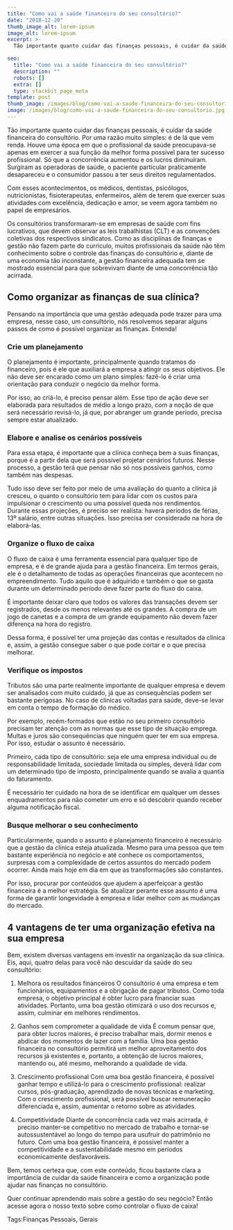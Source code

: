 ```yaml
---
title: "Como vai a saúde financeira do seu consultório?"
date: "2018-12-20"
thumb_image_alt: lorem-ipsum
image_alt: lorem-ipsum
excerpt: >-
  Tão importante quanto cuidar das finanças pessoais, é cuidar da saúde financeira do consultório. Por uma razão muito simples: é de lá que vem renda. Houve uma época em que o profissional da saúde preocupava-se apenas em exercer a sua função da melhor forma possível para ter sucesso profissional. Só que a concorrência aumentou e os lucros diminuíram. Surgiram as operadoras de saúde, o paciente particular praticamente desapareceu e o consumidor passou a ter seus direitos regulamentados.

seo:
  title: "Como vai a saúde financeira do seu consultório?"
  description: ""
  robots: []
  extra: []
  type: stackbit_page_meta
template: post
thumb_image: /images/blog/como-vai-a-saude-financeira-do-seu-consultorio.jpg
image: /images/blog/como-vai-a-saude-financeira-do-seu-consultorio.jpg
---
```


Tão importante quanto cuidar das finanças pessoais, é cuidar da saúde financeira do consultório. Por uma razão muito simples: é de lá que vem renda. Houve uma época em que o profissional da saúde preocupava-se apenas em exercer a sua função da melhor forma possível para ter sucesso profissional. Só que a concorrência aumentou e os lucros diminuíram. Surgiram as operadoras de saúde, o paciente particular praticamente desapareceu e o consumidor passou a ter seus direitos regulamentados.

Com esses acontecimentos, os médicos, dentistas, psicólogos, nutricionistas, fisioterapeutas, enfermeiros, além de terem que exercer suas atividades com excelência, dedicação e amor, se veem agora também no papel de empresários.

Os consultórios transformaram-se em empresas de saúde com fins lucrativos, que devem observar as leis trabalhistas (CLT) e as convenções coletivas dos respectivos sindicatos. Como as disciplinas de finanças e gestão não fazem parte do currículo, muitos profissionais da saúde não têm conhecimento sobre o controle das finanças do consultório e, diante de uma economia tão inconstante, a gestão financeira adequada tem se mostrado essencial para que sobrevivam diante de uma concorrência tão acirrada.

## Como organizar as finanças de sua clínica?

Pensando na importância que uma gestão adequada pode trazer para uma empresa, nesse caso, um consultório, nós resolvemos separar alguns passos de como é possível organizar as finanças. Entenda!

### Crie um planejamento

O planejamento é importante, principalmente quando tratamos do financeiro, pois é ele que auxiliará a empresa a atingir os seus objetivos. Ele não deve ser encarado como um plano simples: fazê-lo é criar uma orientação para conduzir o negócio da melhor forma.

Por isso, ao criá-lo, é preciso pensar além. Esse tipo de ação deve ser elaborada para resultados de médio a longo prazo, com a noção de que será necessário revisá-lo, já que, por abranger um grande período, precisa sempre estar atualizado.

### Elabore e analise os cenários possíveis

Para essa etapa, é importante que a clínica conheça bem a suas finanças, porque é a partir dela que será possível projetar cenários futuros. Nesse processo, a gestão terá que pensar não só nos possíveis ganhos, como também nas despesas.

Tudo isso deve ser feito por meio de uma avaliação do quanto a clínica já cresceu, o quanto o consultório tem para lidar com os custos para impulsionar o crescimento ou uma possível queda nos rendimentos. Durante essas projeções, é preciso ser realista: haverá períodos de férias, 13º salário, entre outras situações. Isso precisa ser considerado na hora de elaborá-las.

### Organize o fluxo de caixa

O fluxo de caixa é uma ferramenta essencial para qualquer tipo de empresa, e é de grande ajuda para a gestão financeira. Em termos gerais, ele é o detalhamento de todas as operações financeiras que acontecem no empreendimento. Tudo aquilo que é adquirido e também o que se gasta durante um determinado período deve fazer parte do fluxo do caixa.

É importante deixar claro que todos os valores das transações devem ser registrados, desde os menos relevantes até os grandes. A compra de um jogo de canetas e a compra de um grande equipamento não devem fazer diferença na hora do registro.

Dessa forma, é possível ter uma projeção das contas e resultados da clínica e, assim, a gestão consegue saber o que pode cortar e o que precisa melhorar.

### Verifique os impostos

Tributos são uma parte realmente importante de qualquer empresa e devem ser analisados com muito cuidado, já que as consequências podem ser bastante perigosas. No caso de clínicas voltadas para saúde, deve-se levar em conta o tempo de formação do médico.

Por exemplo, recém-formados que estão no seu primeiro consultório precisam ter atenção com as normas que esse tipo de situação emprega. Multas e juros são consequências que ninguém quer ter em sua empresa. Por isso, estudar o assunto é necessário.

Primeiro, cada tipo de consultório: seja ele uma empresa individual ou de responsabilidade limitada, sociedade limitada ou simples, deverá lidar com um determinado tipo de imposto, principalmente quando se avalia a quantia do faturamento.

É necessário ter cuidado na hora de se identificar em qualquer um desses enquadramentos para não cometer um erro e só descobrir quando receber alguma notificação fiscal.

### Busque melhorar o seu conhecimento

Particularmente, quando o assunto é planejamento financeiro é necessário que a gestão da clínica esteja atualizada. Mesmo para uma pessoa que tem bastante experiência no negócio e até conhece os comportamentos, surpresas com a complexidade de certos assuntos do mercado podem ocorrer. Ainda mais hoje em dia em que as transformações são constantes.

Por isso, procurar por conteúdos que ajudem a aperfeiçoar a gestão financeira é a melhor estratégia. Se atualizar perante esse assunto é uma forma de garantir longevidade à empresa e lidar melhor com as mudanças do mercado.

## 4 vantagens de ter uma organização efetiva na sua empresa

Bem, existem diversas vantagens em investir na organização da sua clínica. Eis, aqui, quatro delas para você não descuidar da saúde do seu consultório:

1. Melhora os resultados financeiros
   O consultório é uma empresa e tem funcionários, equipamentos e a obrigação de pagar tributos. Como toda empresa, o objetivo principal é obter lucro para financiar suas atividades. Portanto, uma boa gestão otimizará o uso dos recursos e, assim, culminar em melhores rendimentos.

2. Ganhos sem comprometer a qualidade de vida
   É comum pensar que, para obter lucros maiores, é preciso trabalhar mais, dormir menos e abdicar dos momentos de lazer com a família. Uma boa gestão financeira no consultório permitirá um melhor aproveitamento dos recursos já existentes e, portanto, a obtenção de lucros maiores, mantendo ou, até mesmo, melhorando a qualidade de vida.

3. Crescimento profissional
   Com uma boa gestão financeira, é possível ganhar tempo e utilizá-lo para o crescimento profissional: realizar cursos, pós-graduação, aprendizado de novas técnicas e marketing. Com o crescimento profissional, será possível buscar remuneração diferenciada e, assim, aumentar o retorno sobre as atividades.

4. Competitividade
   Diante de concorrência cada vez mais acirrada, é preciso manter-se competitivo no mercado de trabalho e tornar-se autossustentável ao longo do tempo para usufruir do patrimônio no futuro. Com uma boa gestão financeira, é possível manter a competitividade e a sustentabilidade mesmo em períodos economicamente desfavoráveis.

Bem, temos certeza que, com este conteúdo, ficou bastante clara a importância de cuidar da saúde financeira e como a organização pode ajudar nas finanças no consultório.

Quer continuar aprendendo mais sobre a gestão do seu negócio? Então acesse agora o nosso texto sobre como controlar o fluxo de caixa!

Tags:Finanças Pessoais, Gerais
